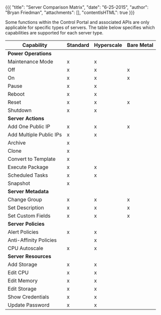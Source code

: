 {{{
  "title": "Server Comparison Matrix",
  "date": "6-25-2015",
  "author": "Bryan Friedman",
  "attachments": [],
  "contentIsHTML": true
}}}

Some functions within the Control Portal and associated APIs are only applicable for specific types of servers. The table below specifies which capabilities are supported for each server type.

<table class="table table--large permission-matrix">
<thead><tr class="section-header">
  <th>Capability</th>
  <th>Standard</th>
  <th>Hyperscale</th>
  <th>Bare Metal</th>
</tr>
</thead>
<tbody>
<tr class="row-header">
  <td colspan="4"><strong>Power Operations</strong>
  </td>
</tr>
<tr>
  <td>Maintenance Mode</td>
  <td>x</td>
  <td>x</td>
  <td> </td>
</tr>
<tr>
  <td>Off</td>
  <td>x</td>
  <td>x</td>
  <td>x</td>
</tr>
<tr>
  <td>On</td>
  <td>x</td>
  <td>x</td>
  <td>x</td>
</tr>
<tr>
  <td>Pause</td>
  <td>x</td>
  <td>x</td>
  <td> </td>
</tr>
<tr>
  <td>Reboot</td>
  <td>x</td>
  <td>x</td>
  <td> </td>
</tr>
<tr>
  <td>Reset</td>
  <td>x</td>
  <td>x</td>
  <td>x</td>
</tr>
<tr>
  <td>Shutdown</td>
  <td>x</td>
  <td>x</td>
  <td> </td>
</tr>
<tr class="row-header">
  <td colspan="4"><strong>Server Actions</strong>
  </td>
</tr>
<tr>
  <td>Add One Public IP</td>
  <td>x</td>
  <td>x</td>
  <td>x</td>
</tr>
<tr>
  <td>Add Multiple Public IPs</td>
  <td>x</td>
  <td>x</td>
  <td> </td>
</tr>
<tr>
  <td>Archive</td>
  <td>x</td>
  <td> </td>
  <td> </td>
</tr>
<tr>
  <td>Clone</td>
  <td>x</td>
  <td> </td>
  <td> </td>
</tr>
<tr>
  <td>Convert to Template</td>
  <td>x</td>
  <td> </td>
  <td> </td>
</tr>
<tr>
  <td>Execute Package</td>
  <td>x</td>
  <td>x</td>
  <td> </td>
</tr>
<tr>
  <td>Scheduled Tasks</td>
  <td>x</td>
  <td>x</td>
  <td></td>
</tr>
<tr>
  <td>Snapshot</td>
  <td>x</td>
  <td> </td>
  <td> </td>
</tr>
<tr class="row-header">
  <td colspan="4"><strong>Server Metadata</strong>
  </td>
</tr>
<tr>
  <td>Change Group</td>
  <td>x</td>
  <td>x</td>
  <td>x</td>
</tr>
<tr>
  <td>Set Description</td>
  <td>x</td>
  <td>x</td>
  <td>x</td>
</tr>
<tr>
  <td>Set Custom Fields</td>
  <td>x</td>
  <td>x</td>
  <td>x</td>
</tr>
<tr class="row-header">
  <td colspan="4"><strong>Server Policies</strong>
  </td>
</tr>
<tr>
  <td>Alert Policies</td>
  <td>x</td>
  <td>x</td>
  <td> </td>
</tr>
<tr>
  <td>Anti-Affinity Policies</td>
  <td> </td>
  <td>x</td>
  <td> </td>
</tr>
<tr>
  <td>CPU Autoscale</td>
  <td>x</td>
  <td>x</td>
  <td> </td>
</tr>
<tr class="row-header">
  <td colspan="4"><strong>Server Resources</strong>
  </td>
</tr>
<tr>
  <td>Add Storage</td>
  <td>x</td>
  <td>x</td>
  <td> </td>
</tr>
<tr>
  <td>Edit CPU</td>
  <td>x</td>
  <td>x</td>
  <td> </td>
</tr>
<tr>
  <td>Edit Memory</td>
  <td>x</td>
  <td>x</td>
  <td> </td>
</tr>
<tr>
  <td>Edit Storage</td>
  <td>x</td>
  <td>x</td>
  <td> </td>
</tr>
<tr>
  <td>Show Credentials</td>
  <td>x</td>
  <td>x</td>
  <td> </td>
</tr>
<tr>
  <td>Update Password</td>
  <td>x</td>
  <td>x</td>
  <td> </td>
</tr>

</table>
